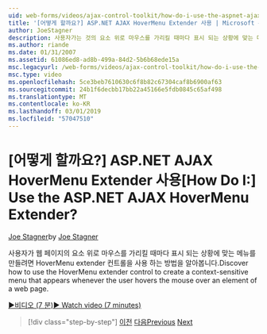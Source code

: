 ```yaml
---
uid: web-forms/videos/ajax-control-toolkit/how-do-i-use-the-aspnet-ajax-hovermenu-extender
title: '[어떻게 할까요?] ASP.NET AJAX HoverMenu Extender 사용 | Microsoft 문서'
author: JoeStagner
description: 사용자가는 것의 요소 위로 마우스를 가리킬 때마다 표시 되는 상황에 맞는 메뉴를 만들려면 HoverMenu extender 컨트롤을 사용 하는 방법을 검색 하는 중...
ms.author: riande
ms.date: 01/31/2007
ms.assetid: 61086ed8-ad8b-499a-84d2-5b6b68ede15a
msc.legacyurl: /web-forms/videos/ajax-control-toolkit/how-do-i-use-the-aspnet-ajax-hovermenu-extender
msc.type: video
ms.openlocfilehash: 5ce3beb7610630c6f8b82c67304caf8b6900af63
ms.sourcegitcommit: 24b1f6decbb17bb22a45166e5fdb0845c65af498
ms.translationtype: MT
ms.contentlocale: ko-KR
ms.lasthandoff: 03/01/2019
ms.locfileid: "57047510"
---
```

<a name="how-do-i-use-the-aspnet-ajax-hovermenu-extender"></a><span data-ttu-id="cfb6d-104">[어떻게 할까요?] ASP.NET AJAX HoverMenu Extender 사용</span><span class="sxs-lookup"><span data-stu-id="cfb6d-104">[How Do I:] Use the ASP.NET AJAX HoverMenu Extender?</span></span>
====================
<span data-ttu-id="cfb6d-105">[Joe Stagner](https://github.com/JoeStagner)</span><span class="sxs-lookup"><span data-stu-id="cfb6d-105">by [Joe Stagner](https://github.com/JoeStagner)</span></span>

<span data-ttu-id="cfb6d-106">사용자가 웹 페이지의 요소 위로 마우스를 가리킬 때마다 표시 되는 상황에 맞는 메뉴를 만들려면 HoverMenu extender 컨트롤을 사용 하는 방법을 알아봅니다.</span><span class="sxs-lookup"><span data-stu-id="cfb6d-106">Discover how to use the HoverMenu extender control to create a context-sensitive menu that appears whenever the user hovers the mouse over an element of a web page.</span></span>

[<span data-ttu-id="cfb6d-107">&#9654;비디오 (7 분)</span><span class="sxs-lookup"><span data-stu-id="cfb6d-107">&#9654; Watch video (7 minutes)</span></span>](https://channel9.msdn.com/Blogs/ASP-NET-Site-Videos/how-do-i-use-the-aspnet-ajax-hovermenu-extender)

> [!div class="step-by-step"]
> <span data-ttu-id="cfb6d-108">[이전](how-do-i-use-the-aspnet-ajax-filteredtextbox-extender.md)
> [다음](how-do-i-use-the-aspnet-ajax-togglebutton-extender.md)</span><span class="sxs-lookup"><span data-stu-id="cfb6d-108">[Previous](how-do-i-use-the-aspnet-ajax-filteredtextbox-extender.md)
[Next](how-do-i-use-the-aspnet-ajax-togglebutton-extender.md)</span></span>
